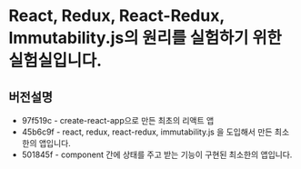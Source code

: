 # React, Redux, React-Redux, Immutability.js의 원리를 실험하기 위한 실험실입니다. 

## 버전설명
* 97f519c - create-react-app으로 만든 최초의 리액트 앱
* 45b6c9f -  react, redux, react-redux, immutability.js 을 도입해서 만든 최소한의 앱입니다. 
* 501845f -  component 간에 상태를 주고 받는 기능이 구현된 최소한의 앱입니다. 